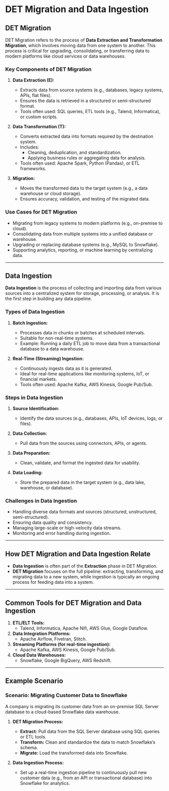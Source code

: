 # DET Migration and Data Ingestion

## **DET Migration**
DET Migration refers to the process of **Data Extraction and Transformation Migration**, which involves moving data from one system to another. This process is critical for upgrading, consolidating, or transferring data to modern platforms like cloud services or data warehouses.

### **Key Components of DET Migration**
1. **Data Extraction (E):**
   - Extracts data from source systems (e.g., databases, legacy systems, APIs, flat files).
   - Ensures the data is retrieved in a structured or semi-structured format.
   - Tools often used: SQL queries, ETL tools (e.g., Talend, Informatica), or custom scripts.

2. **Data Transformation (T):**
   - Converts extracted data into formats required by the destination system.
   - Includes:
     - Cleaning, deduplication, and standardization.
     - Applying business rules or aggregating data for analysis.
   - Tools often used: Apache Spark, Python (Pandas), or ETL frameworks.

3. **Migration:**
   - Moves the transformed data to the target system (e.g., a data warehouse or cloud storage).
   - Ensures accuracy, validation, and testing of the migrated data.

### **Use Cases for DET Migration**
- Migrating from legacy systems to modern platforms (e.g., on-premise to cloud).
- Consolidating data from multiple systems into a unified database or warehouse.
- Upgrading or replacing database systems (e.g., MySQL to Snowflake).
- Supporting analytics, reporting, or machine learning by centralizing data.

---

## **Data Ingestion**
**Data Ingestion** is the process of collecting and importing data from various sources into a centralized system for storage, processing, or analysis. It is the first step in building any data pipeline.

### **Types of Data Ingestion**
1. **Batch Ingestion:**
   - Processes data in chunks or batches at scheduled intervals.
   - Suitable for non-real-time systems.
   - Example: Running a daily ETL job to move data from a transactional database to a data warehouse.

2. **Real-Time (Streaming) Ingestion:**
   - Continuously ingests data as it is generated.
   - Ideal for real-time applications like monitoring systems, IoT, or financial markets.
   - Tools often used: Apache Kafka, AWS Kinesis, Google Pub/Sub.

### **Steps in Data Ingestion**
1. **Source Identification:**
   - Identify the data sources (e.g., databases, APIs, IoT devices, logs, or files).

2. **Data Collection:**
   - Pull data from the sources using connectors, APIs, or agents.

3. **Data Preparation:**
   - Clean, validate, and format the ingested data for usability.

4. **Data Loading:**
   - Store the prepared data in the target system (e.g., data lake, warehouse, or database).

### **Challenges in Data Ingestion**
- Handling diverse data formats and sources (structured, unstructured, semi-structured).
- Ensuring data quality and consistency.
- Managing large-scale or high-velocity data streams.
- Monitoring and error handling during ingestion.

---

## **How DET Migration and Data Ingestion Relate**
- **Data Ingestion** is often part of the **Extraction** phase in DET Migration.
- **DET Migration** focuses on the full pipeline: extracting, transforming, and migrating data to a new system, while ingestion is typically an ongoing process for feeding data into a system.

---

## **Common Tools for DET Migration and Data Ingestion**
1. **ETL/ELT Tools:**
   - Talend, Informatica, Apache Nifi, AWS Glue, Google Dataflow.
2. **Data Integration Platforms:**
   - Apache Airflow, Fivetran, Stitch.
3. **Streaming Platforms (for real-time ingestion):**
   - Apache Kafka, AWS Kinesis, Google Pub/Sub.
4. **Cloud Data Warehouses:**
   - Snowflake, Google BigQuery, AWS Redshift.

---

## **Example Scenario**
### Scenario: Migrating Customer Data to Snowflake
A company is migrating its customer data from an on-premise SQL Server database to a cloud-based Snowflake data warehouse.

1. **DET Migration Process:**
   - **Extract:** Pull data from the SQL Server database using SQL queries or ETL tools.
   - **Transform:** Clean and standardize the data to match Snowflake’s schema.
   - **Migrate:** Load the transformed data into Snowflake.

2. **Data Ingestion Process:**
   - Set up a real-time ingestion pipeline to continuously pull new customer data (e.g., from an API or transactional database) into Snowflake for analytics.
